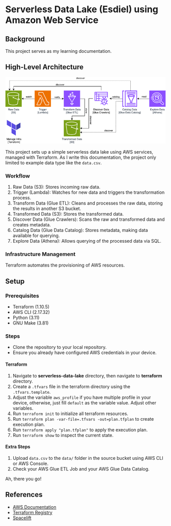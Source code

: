 # Serverless Data Lake (Esdiel) using Amazon Web Service

## Background
This project serves as my learning documentation.

## High-Level Architecture

<p align="center">
<picture>
    <source media="(prefers-color-scheme: dark)"  srcset="docs/assets/hla-dark.png">
    <source media="(prefers-color-scheme: light)" srcset="docs/assets/hla-light.png">
    <img alt="Esdiel HLA" src="docs/assets/hla-light.png">
</picture>
</p>

This project sets up a simple serverless data lake using AWS services, managed with Terraform. As I write this documentation, the project only limited to example data type like the `data.csv`.

### Workflow
1.	Raw Data (S3): Stores incoming raw data.
2.	Trigger (Lambda): Watches for new data and triggers the transformation process.
3.	Transform Data (Glue ETL): Cleans and processes the raw data, storing the results in another S3 bucket.
4.	Transformed Data (S3): Stores the transformed data.
5.	Discover Data (Glue Crawlers): Scans the raw and transformed data and creates metadata.
6.	Catalog Data (Glue Data Catalog): Stores metadata, making data available for querying.
7.	Explore Data (Athena): Allows querying of the processed data via SQL.

### Infrastructure Management
Terraform automates the provisioning of AWS resources.

## Setup
### Prerequisites
- Terraform (1.10.5)
- AWS CLI (2.17.32)
- Python (3.11)
- GNU Make (3.81)

### Steps
- Clone the repository to your local repository.
- Ensure you already have configured AWS credentials in your device.

#### Terraform
1. Navigate to **serverless-data-lake** directory, then navigate to **terraform** directory.
2. Create a `.tfvars` file in the terraform directory using the `.tfvars.template`.
3. Adjust the variable `aws_profile` if you have multiple profile in your device, otherwise, just fill `default` as the variable value. Adjust other variables.
4. Run `terraform init` to initialize all terraform resources.
5. Run `terraform plan -var-file=.tfvars -out=plan.tfplan` to create execution plan.
6. Run `terraform apply "plan.tfplan"` to apply the execution plan.
7. Run `terraform show` to inspect the current state.

#### Extra Steps
1. Upload `data.csv` to the `data/` folder in the source bucket using AWS CLI or AWS Console.
2. Check your AWS Glue ETL Job and your AWS Glue Data Catalog.

Ah, there you go!

## References
- [AWS Documentation](https://docs.aws.amazon.com/)
- [Terraform Registry](https://registry.terraform.io/)
- [Spacelift](https://docs.spacelift.io/vendors/terraform)
